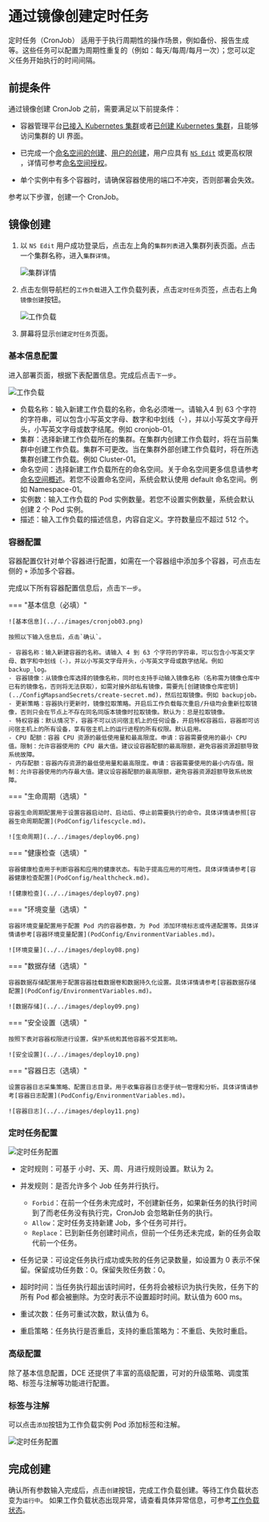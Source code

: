 # 通过镜像创建定时任务

定时任务（CronJob） 适用于于执行周期性的操作场景，例如备份、报告生成等。这些任务可以配置为周期性重复的（例如：每天/每周/每月一次）；您可以定义任务开始执行的时间间隔。

## 前提条件

通过镜像创建 CronJob 之前，需要满足以下前提条件：

- 容器管理平台[已接入 Kubernetes 集群](../Clusters/JoinACluster.md)或者[已创建 Kubernetes 集群](../Clusters/CreateCluster.md)，且能够访问集群的 UI 界面。

- 已完成一个[命名空间的创建](../Namespaces/createns.md)、[用户的创建](../../../ghippo/04UserGuide/01UserandAccess/User.md)，用户应具有 [`NS Edit`](../Permissions/PermissionBrief.md#ns-edit) 或更高权限 ，详情可参考[命名空间授权](../Permissions/Cluster-NSAuth.md)。

- 单个实例中有多个容器时，请确保容器使用的端口不冲突，否则部署会失效。

参考以下步骤，创建一个 CronJob。

## 镜像创建

1. 以 `NS Edit` 用户成功登录后，点击左上角的`集群列表`进入集群列表页面。点击一个集群名称，进入`集群详情`。

    ![集群详情](../../images/deploy01.png)

2. 点击左侧导航栏的`工作负载`进入工作负载列表，点击`定时任务`页签，点击右上角`镜像创建`按钮。

    ![工作负载](../../images/cronjob01.png)

3. 屏幕将显示`创建定时任务`页面。

### 基本信息配置

进入部署页面，根据下表配置信息。完成后点击`下一步`。

![工作负载](../../images/cronjob02.png)

- 负载名称：输入新建工作负载的名称，命名必须唯一。请输入4 到 63 个字符的字符串，可以包含小写英文字母、数字和中划线（-），并以小写英文字母开头，小写英文字母或数字结尾。例如 cronjob-01。
- 集群：选择新建工作负载所在的集群。在集群内创建工作负载时，将在当前集群中创建工作负载。集群不可更改。当在集群外部创建工作负载时，将在所选集群创建工作负载。例如 Cluster-01。
- 命名空间：选择新建工作负载所在的命名空间。关于命名空间更多信息请参考[命名空间概述](../Namespaces/createns.md)。若您不设置命名空间，系统会默认使用 default 命名空间。例如 Namespace-01。
- 实例数：输入工作负载的 Pod 实例数量。若您不设置实例数量，系统会默认创建 2 个 Pod 实例。
- 描述：输入工作负载的描述信息，内容自定义。字符数量应不超过 512 个。

### 容器配置

容器配置仅针对单个容器进行配置，如需在一个容器组中添加多个容器，可点击左侧的 `+` 添加多个容器。

完成以下所有容器配置信息后，点击`下一步`。

=== "基本信息（必填）"

    ![基本信息](../../images/cronjob03.png)

    按照以下输入信息后，点击`确认`。

    - 容器名称：输入新建容器的名称。请输入 4 到 63 个字符的字符串，可以包含小写英文字母、数字和中划线（-），并以小写英文字母开头，小写英文字母或数字结尾。例如 backup_log。
    - 容器镜像：从镜像仓库选择的镜像名称，同时也支持手动输入镜像名称（名称需为镜像仓库中已有的镜像名，否则将无法获取），如需对接外部私有镜像，需要先[创建镜像仓库密钥](../ConfigMapsandSecrets/create-secret.md)，然后拉取镜像。例如 backupjob。
    - 更新策略：容器执行更新时，镜像拉取策略。开启后工作负载每次重启/升级均会重新拉取镜像，否则只会在节点上不存在同名同版本镜像时拉取镜像。默认为：总是拉取镜像。
    - 特权容器：默认情况下，容器不可以访问宿主机上的任何设备，开启特权容器后，容器即可访问宿主机上的所有设备，享有宿主机上的运行进程的所有权限。默认启用。
    - CPU 配额：容器 CPU 资源的最低使用量和最高限度。申请：容器需要使用的最小 CPU 值。限制：允许容器使用的 CPU 最大值。建议设容器配额的最高限额，避免容器资源超额导致系统故障。
    - 内存配额：容器内存资源的最低使用量和最高限度。申请：容器需要使用的最小内存值。限制：允许容器使用的内存最大值。建议设容器配额的最高限额，避免容器资源超额导致系统故障。

=== "生命周期（选填）"

    容器生命周期配置用于设置容器启动时、启动后、停止前需要执行的命令。具体详情请参照[容器生命周期配置](PodConfig/lifescycle.md)。

    ![生命周期](../../images/deploy06.png)

=== "健康检查（选填）"

    容器健康检查用于判断容器和应用的健康状态。有助于提高应用的可用性。具体详情请参考[容器健康检查配置](PodConfig/healthcheck.md)。

    ![健康检查](../../images/deploy07.png)

=== "环境变量（选填）"

    容器环境变量配置用于配置 Pod 内的容器参数，为 Pod 添加环境标志或传递配置等。具体详情请参考[容器环境变量配置](PodConfig/EnvironmentVariables.md)。

    ![环境变量](../../images/deploy08.png)

=== "数据存储（选填）"

    容器数据存储配置用于配置容器挂载数据卷和数据持久化设置。具体详情请参考[容器数据存储配置](PodConfig/EnvironmentVariables.md)。

    ![数据存储](../../images/deploy09.png)

=== "安全设置（选填）"

    按照下表对容器权限进行设置，保护系统和其他容器不受其影响。

    ![安全设置](../../images/deploy10.png)

=== "容器日志（选填）"

    设置容器日志采集策略、配置日志目录。用于收集容器日志便于统一管理和分析。具体详情请参考[容器日志配置](PodConfig/EnvironmentVariables.md)。
    
    ![容器日志](../../images/deploy11.png)

### 定时任务配置

![定时任务配置](../../images/cronjob04.png)

- 定时规则：可基于 小时、天、周、月进行规则设置。默认为 2。
- 并发规则：是否允许多个 Job 任务并行执行。

    - `Forbid`：在前一个任务未完成时，不创建新任务，如果新任务的执行时间到了而老任务没有执行完，CronJob 会忽略新任务的执行。
    - `Allow`：定时任务支持新建 Job，多个任务可并行。
    - `Replace`：已到新任务创建时间点，但前一个任务还未完成，新的任务会取代前一个任务。
    
- 任务记录：可设定任务执行成功或失败的任务记录数量，如设置为 0 表示不保留。保留成功任务数：0。保留失败任务数：0。
- 超时时间：当任务执行超出该时间时，任务将会被标识为执行失败，任务下的所有 Pod 都会被删除。为空时表示不设置超时时间。默认值为 600 ms。
- 重试次数：任务可重试次数，默认值为 6。
- 重启策略：任务执行是否重启，支持的重启策略为：不重启、失败时重启。

### 高级配置

除了基本信息配置，DCE 还提供了丰富的高级配置，可对的升级策略、调度策略、标签与注解等功能进行配置。

### 标签与注解

可以点击`添加`按钮为工作负载实例 Pod 添加标签和注解。

![定时任务配置](../../images/cronjob05.png)

## 完成创建

确认所有参数输入完成后，点击`创建`按钮，完成工作负载创建。等待工作负载状态变为`运行中`。
如果工作负载状态出现异常，请查看具体异常信息，可参考[工作负载状态](../Workloads/PodConfig/workload-status.md)。
